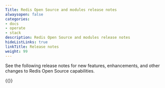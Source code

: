 ```yaml
---
Title: Redis Open Source and modules release notes
alwaysopen: false
categories:
- docs
- operate
- stack
description: Redis Open Source and modules release notes
hideListLinks: true
linkTitle: Release notes
weight: 99
---
```


See the following release notes for new features, enhancements, and other changes to Redis Open Source capabilities.

{{<table-children columnNames="Release notes,Description" columnSources="LinkTitle,Description" enableLinks="LinkTitle" limitTags="visible">}}
